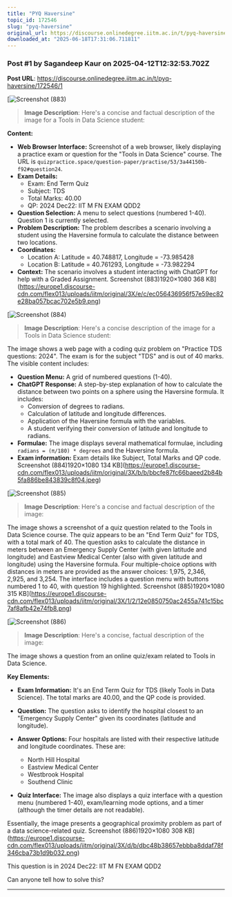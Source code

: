 ```yaml
---
title: "PYQ Haversine"
topic_id: 172546
slug: "pyq-haversine"
original_url: https://discourse.onlinedegree.iitm.ac.in/t/pyq-haversine/172546
downloaded_at: "2025-06-18T17:31:06.711811"
---
```


### Post #1 by Sagandeep Kaur on 2025-04-12T12:32:53.702Z
**Post URL**: https://discourse.onlinedegree.iitm.ac.in/t/pyq-haversine/172546/1

[![Screenshot (883)](https://europe1.discourse-cdn.com/flex013/uploads/iitm/optimized/3X/e/c/ec056436956f57e59ec82e28ba057bcac702e5b9_2_690x388.png)

> **Image Description**: Here's a concise and factual description of the image for a Tools in Data Science student:

**Content:**

*   **Web Browser Interface:** Screenshot of a web browser, likely displaying a practice exam or question for the "Tools in Data Science" course. The URL is `quizpractice.space/question-paper/practise/53/3a44150b-f92#question24`.
*   **Exam Details:**
    *   Exam: End Term Quiz
    *   Subject: TDS
    *   Total Marks: 40.00
    *   QP: 2024 Dec22: IIT M FN EXAM QDD2
*   **Question Selection:** A menu to select questions (numbered 1-40). Question 1 is currently selected.
*   **Problem Description:** The problem describes a scenario involving a student using the Haversine formula to calculate the distance between two locations.
*   **Coordinates:**
    *   Location A: Latitude = 40.748817, Longitude = -73.985428
    *   Location B: Latitude = 40.761293, Longitude = -73.982294
*   **Context:** The scenario involves a student interacting with ChatGPT for help with a Graded Assignment.
Screenshot (883)1920×1080 368 KB](https://europe1.discourse-cdn.com/flex013/uploads/iitm/original/3X/e/c/ec056436956f57e59ec82e28ba057bcac702e5b9.png)

[![Screenshot (884)](https://europe1.discourse-cdn.com/flex013/uploads/iitm/optimized/3X/b/b/bbcfe87fc66baeed2b84b5fa886be843839c8f04_2_690x388.jpeg)

> **Image Description**: Here's a concise description of the image for a Tools in Data Science student:

The image shows a web page with a coding quiz problem on "Practice TDS questions: 2024". The exam is for the subject "TDS" and is out of 40 marks. The visible content includes:

*   **Question Menu:** A grid of numbered questions (1-40).
*   **ChatGPT Response:** A step-by-step explanation of how to calculate the distance between two points on a sphere using the Haversine formula. It includes:
    *   Conversion of degrees to radians.
    *   Calculation of latitude and longitude differences.
    *   Application of the Haversine formula with the variables.
    *   A student verifying their conversion of latitude and longitude to radians.
*   **Formulae:** The image displays several mathematical formulae, including `radians = (π/180) * degrees` and the Haversine formula.
*   **Exam information:** Exam details like Subject, Total Marks and QP code.
Screenshot (884)1920×1080 134 KB](https://europe1.discourse-cdn.com/flex013/uploads/iitm/original/3X/b/b/bbcfe87fc66baeed2b84b5fa886be843839c8f04.jpeg)

[![Screenshot (885)](https://europe1.discourse-cdn.com/flex013/uploads/iitm/optimized/3X/1/2/12e0850750ac2455a741c15bc7af8afb42e74fb8_2_690x388.png)

> **Image Description**: Here's a concise and factual description of the image:

The image shows a screenshot of a quiz question related to the Tools in Data Science course. The quiz appears to be an "End Term Quiz" for TDS, with a total mark of 40. The question asks to calculate the distance in meters between an Emergency Supply Center (with given latitude and longitude) and Eastview Medical Center (also with given latitude and longitude) using the Haversine formula. Four multiple-choice options with distances in meters are provided as the answer choices: 1,975, 2,346, 2,925, and 3,254. The interface includes a question menu with buttons numbered 1 to 40, with question 19 highlighted.
Screenshot (885)1920×1080 315 KB](https://europe1.discourse-cdn.com/flex013/uploads/iitm/original/3X/1/2/12e0850750ac2455a741c15bc7af8afb42e74fb8.png)

[![Screenshot (886)](https://europe1.discourse-cdn.com/flex013/uploads/iitm/optimized/3X/d/b/dbc48b38657ebbba8ddaf78f346cba73b1d9b032_2_690x388.png)

> **Image Description**: Here's a concise, factual description of the image:

The image shows a question from an online quiz/exam related to Tools in Data Science. 

**Key Elements:**

*   **Exam Information:** It's an End Term Quiz for TDS (likely Tools in Data Science). The total marks are 40.00, and the QP code is provided.

*   **Question:** The question asks to identify the hospital closest to an "Emergency Supply Center" given its coordinates (latitude and longitude).

*   **Answer Options:** Four hospitals are listed with their respective latitude and longitude coordinates. These are:
    *   North Hill Hospital
    *   Eastview Medical Center
    *   Westbrook Hospital
    *   Southend Clinic

*   **Quiz Interface:** The image also displays a quiz interface with a question menu (numbered 1-40), exam/learning mode options, and a timer (although the timer details are not readable).

Essentially, the image presents a geographical proximity problem as part of a data science-related quiz.
Screenshot (886)1920×1080 308 KB](https://europe1.discourse-cdn.com/flex013/uploads/iitm/original/3X/d/b/dbc48b38657ebbba8ddaf78f346cba73b1d9b032.png)

This question is in 2024 Dec22: IIT M FN EXAM QDD2

Can anyone tell how to solve this?

---
